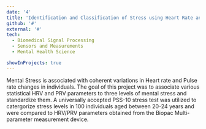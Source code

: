 ```yaml
---
date: '4'
title: 'Identification and Classification of Stress using Heart Rate and Pulse Rate variability'
github: '#'
external: '#'
tech:
  - Biomedical Signal Processing
  - Sensors and Measurements
  - Mental Health Science

showInProjects: true
---
```


Mental Stress is associated with coherent variations in Heart rate and Pulse rate changes in individuals. The goal of this project was to associate various statistical HRV and PRV parameters to three levels of mental stress and standardize them. A universally accepted PSS-10 stress test was utilized to catergorize stress levels in 100 individuals aged between 20-24 years and were compared to HRV/PRV parameters obtained from the Biopac Multi-parameter measurement device.
